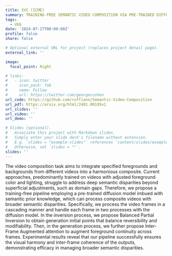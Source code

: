 ```yaml
---
title: SVC (ICME)
summary: TRAINING-FREE SEMANTIC VIDEO COMPOSITION VIA PRE-TRAINED DIFFUSION MODEL
tags:
  - VGG
date: '2024-07-17T00:00:00Z'
profile: false
share: false

# Optional external URL for project (replaces project detail page).
external_link: ''

image:
  focal_point: Right

# links:
#   - icon: twitter
#     icon_pack: fab
#     name: Follow
#     url: https://twitter.com/georgecushen
url_code: https://github.com/ruffiann/Semantic-Video-Composition
url_pdf: https://arxiv.org/html/2401.09195v1
url_slides: ''
url_video: ''
url_demo: ''

# Slides (optional).
#   Associate this project with Markdown slides.
#   Simply enter your slide deck's filename without extension.
#   E.g. `slides = "example-slides"` references `content/slides/example-slides.md`.
#   Otherwise, set `slides = ""`.
slides: ''
---
```

The video composition task aims to integrate specified foregrounds and backgrounds from different videos into a harmonious composite. Current approaches, predominantly trained on videos with adjusted foreground color and lighting, struggle to address deep semantic disparities beyond superficial adjustments, such as domain gaps. Therefore, we propose a training-free pipeline employing a pre-trained diffusion model imbued with semantic prior knowledge, which can process composite videos with broader semantic disparities. Specifically, we process the video frames in a cascading manner and handle each frame in two processes with the diffusion model. In the inversion process, we propose Balanced Partial Inversion to obtain generation initial points that balance reversibility and modifiability. Then, in the generation process, we further propose Inter-Frame Augmented attention to augment foreground continuity across frames. Experimental results reveal that our pipeline successfully ensures the visual harmony and inter-frame coherence of the outputs, demonstrating efficacy in managing broader semantic disparities.